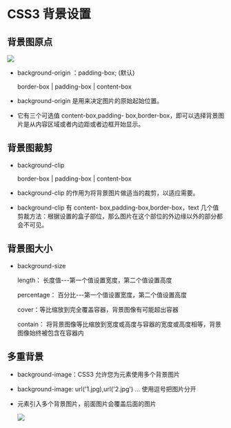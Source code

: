 # CSS3 背景设置

## 背景图原点

![](https://tva1.sinaimg.cn/large/007S8ZIlgy1gg2niy4hdcj30dj088t8s.jpg)

- background-origin ：padding-box; (默认)

  border-box | padding-box | content-box

- background-origin 是用来决定图片的原始起始位置。
- 它有三个可选值 content-box,padding- box,border-box，即可以选择背景图片是从内容区域或者内边距或者边框开始显示。

## 背景图裁剪

- background-clip

  border-box | padding-box | content-box

- background-clip 的作用为将背景图片做适当的裁剪，以适应需要。
- background-clip 有 content- box,padding-box,border-box，text 几个值剪裁方法：根据设置的盒子部位，那么图片在这个部位的外边缘以外的部分都会不可见。

## 背景图大小

- background-size

  length： 长度值---第一个值设置宽度，第二个值设置高度

  percentage： 百分比---第一个值设置宽度，第二个值设置高度

  cover：等比缩放到完全覆盖容器，背景图像有可能超出容器

  contain： 将背景图像等比缩放到宽度或高度与容器的宽度或高度相等，背景图像始终被包含在容器内

## 多重背景

- background-image：CSS3 允许您为元素使用多个背景图片

- background-image: url('1.jpg),url('2.jpg') ... 使用逗号把图片分开

- 元素引入多个背景图片，前面图片会覆盖后面的图片

  ![](https://tva1.sinaimg.cn/large/007S8ZIlgy1gg2nkvlqqmj303f03eglf.jpg)
